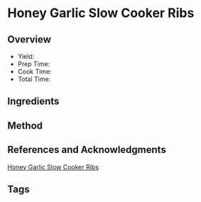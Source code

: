 # Honey Garlic Slow Cooker Ribs

## Overview

- Yield:
- Prep Time:
- Cook Time:
- Total Time:

## Ingredients


## Method



## References and Acknowledgments

[Honey Garlic Slow Cooker Ribs](https://tasty.co/recipe/honey-garlic-slow-cooker-ribs)

## Tags


